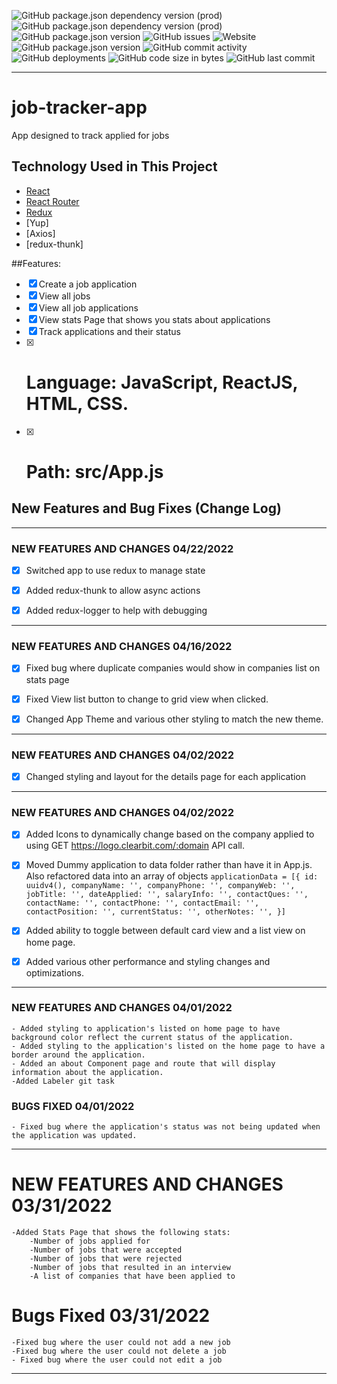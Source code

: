 ![GitHub package.json dependency version (prod)](https://img.shields.io/github/package-json/dependency-version/geoffkellync/job-tracker-app/react?color=06b724&label=React&logo=React) ![GitHub package.json dependency version (prod)](https://img.shields.io/github/package-json/dependency-version/geoffkellync/job-tracker-app/react-router-dom?color=red&logo=react-router&logoColor=orange) ![GitHub package.json version](https://img.shields.io/github/package-json/v/geoffkellync/job-tracker-app) ![GitHub issues](https://img.shields.io/github/issues/geoffkellync/job-tracker-app?logo=github) ![Website](https://img.shields.io/website?up_message=online&url=https%3A%2F%2Fgeoffkelly.dev) 
![GitHub package.json version](https://img.shields.io/github/package-json/v/geoffkellync/job-tracker-app?color=red&label=alpha-version) ![GitHub commit activity](https://img.shields.io/github/commit-activity/m/geoffkellync/job-tracker-app?color=g&logo=github) ![GitHub deployments](https://img.shields.io/github/deployments/geoffkellync/job-tracker-app/production?label=Deployment%20State) ![GitHub code size in bytes](https://img.shields.io/github/languages/code-size/geoffkellync/job-tracker-app) ![GitHub last commit](https://img.shields.io/github/last-commit/geoffkellync/job-tracker-app?logo=github)




--------------------------------------------------------------
# job-tracker-app
App designed to track applied for jobs

## Technology Used in This Project
- [React](https://reactjs.org/)
- [React Router](https://reacttraining.com/react-router/web/guides/quick-start)
- [Redux](https://redux.js.org/)
- [Yup]
- [Axios]
- [redux-thunk]

##Features: 
- [x] Create a job application
- [x] View all jobs
- [x] View all job applications
- [x] View stats Page that shows you stats about applications
- [x] Track applications and their status
- [x] # Language: JavaScript, ReactJS, HTML, CSS.
- [x] # Path: src/App.js

## New Features and Bug Fixes (Change Log)


------------------------------------------------------------
### NEW FEATURES AND CHANGES 04/22/2022
- [x] Switched app to use redux to manage state
- [x] Added redux-thunk to allow async actions
- [x] Added redux-logger to help with debugging






------------------------------------------------------------
### NEW FEATURES AND CHANGES 04/16/2022
- [x] Fixed bug where duplicate companies would show in companies list on stats page
- [x] Fixed View list button to change to grid view when clicked.
- [x] Changed App Theme and various other styling to match the new theme.



------------------------------------------------------------
### NEW FEATURES AND CHANGES 04/02/2022
- [x] Changed styling and layout for the details page for each application



------------------------------------------------------------

### NEW FEATURES AND CHANGES 04/02/2022
- [x] Added Icons to dynamically change based on the company applied to using GET https://logo.clearbit.com/:domain API call.
- [x] Moved Dummy application to data folder rather than have it in App.js. Also refactored data into an array of objects
    `applicationData = [{
        id: uuidv4(),
        companyName: '',
        companyPhone: '',
        companyWeb: '',
        jobTitle: '',
        dateApplied: '',
        salaryInfo: '',
        contactQues: '',
        contactName: '',
        contactPhone: '',
        contactEmail: '',
        contactPosition: '',
        currentStatus: '',
        otherNotes: '',
    }]`
- [x] Added ability to toggle between default card view and a list view on home page. 
- [x] Added various other performance and styling changes and optimizations.




------------------------------------------------------------
###  NEW FEATURES AND CHANGES 04/01/2022
    - Added styling to application's listed on home page to have        background color reflect the current status of the application.
    - Added styling to the application's listed on the home page to have a border around the application.
    - Added an about Component page and route that will display information about the application.
    -Added Labeler git task

### BUGS FIXED 04/01/2022
    - Fixed bug where the application's status was not being updated when the application was updated.


-----------------------------------------------------------
# NEW FEATURES AND CHANGES 03/31/2022
    -Added Stats Page that shows the following stats:
        -Number of jobs applied for
        -Number of jobs that were accepted
        -Number of jobs that were rejected
        -Number of jobs that resulted in an interview
        -A list of companies that have been applied to

# Bugs Fixed 03/31/2022
    -Fixed bug where the user could not add a new job
    -Fixed bug where the user could not delete a job
    - Fixed bug where the user could not edit a job

-----------------------------------------------------------

